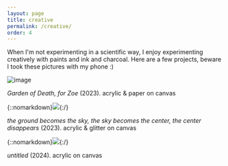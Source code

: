 ```yaml
---
layout: page
title: creative
permalink: /creative/
order: 4
---
```


When I'm not experimenting in a scientific way, I enjoy experimenting creatively with paints and ink and charcoal. Here are a few projects, beware I took these pictures with my phone :)

![image](tenderreaperi.png?raw=true "Garden of Death, for Zoe")

_Garden of Death, for Zoe_ (2023). acrylic & paper on canvas



{::nomarkdown}<img src="theground.png">{:/}

_the ground becomes the sky, the sky becomes the center, the center disappears_ (2023). acrylic & glitter on canvas



{::nomarkdown}<img src="flowers_textured.png">{:/}

_untitled_ (2024). acrylic on canvas

